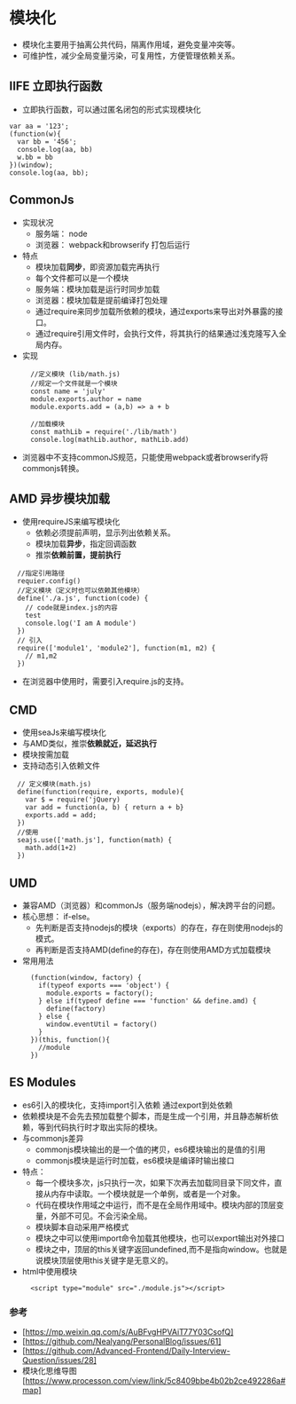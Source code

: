 # 模块化
  - 模块化主要用于抽离公共代码，隔离作用域，避免变量冲突等。
  - 可维护性，减少全局变量污染，可复用性，方便管理依赖关系。

## IIFE 立即执行函数
  - 立即执行函数，可以通过匿名闭包的形式实现模块化
  ```
  var aa = '123';
  (function(w){
    var bb = '456';
    console.log(aa, bb)
    w.bb = bb
  })(window);
  console.log(aa, bb);
  ```

## CommonJs
  - 实现状况
    - 服务端： node
    - 浏览器： webpack和browserify 打包后运行
  - 特点
    - 模块加载**同步**，即资源加载完再执行
    - 每个文件都可以是一个模块
    - 服务端：模块加载是运行时同步加载
    - 浏览器：模块加载是提前编译打包处理
    - 通过require来同步加载所依赖的模块，通过exports来导出对外暴露的接口。
    - 通过require引用文件时，会执行文件，将其执行的结果通过浅克隆写入全局内存。
  - 实现
    ```
      //定义模块 (lib/math.js)
      //规定一个文件就是一个模块
      const name = 'july'
      module.exports.author = name
      module.exports.add = (a,b) => a + b
    ```
    ```
      //加载模块
      const mathLib = require('./lib/math')
      console.log(mathLib.author, mathLib.add)
    ```
  - 浏览器中不支持commonJS规范，只能使用webpack或者browserify将commonjs转换。

## AMD 异步模块加载
  - 使用requireJS来编写模块化
    - 依赖必须提前声明，显示列出依赖关系。
    - 模块加载**异步**，指定回调函数
    - 推崇**依赖前置，提前执行**
  ```
    //指定引用路径
    requier.config() 
    //定义模块（定义时也可以依赖其他模块）
    define('./a.js', function(code) {
      // code就是index.js的内容
      test
      console.log('I am A module')
    })
    // 引入
    require(['module1', 'module2'], function(m1, m2) {
      // m1,m2
    })
  ```
  - 在浏览器中使用时，需要引入require.js的支持。

## CMD
  - 使用seaJs来编写模块化
  - 与AMD类似，推崇**依赖就近，延迟执行**
  - 模块按需加载
  - 支持动态引入依赖文件
  ```
    // 定义模块(math.js)
    define(function(require, exports, module){
      var $ = require('jQuery)
      var add = function(a, b) { return a + b}
      exports.add = add;
    })
    //使用
    seajs.use(['math.js'], function(math) {
      math.add(1+2)
    })
  ```

## UMD
  - 兼容AMD（浏览器）和commonJs（服务端nodejs），解决跨平台的问题。
  - 核心思想： if-else。
    - 先判断是否支持nodejs的模块（exports）的存在，存在则使用nodejs的模式。
    - 再判断是否支持AMD(define的存在)，存在则使用AMD方式加载模块
  - 常用用法
    ```
      (function(window, factory) {
        if(typeof exports === 'object') {
          module.exports = factory();
        } else if(typeof define === 'function' && define.amd) {
          define(factory)
        } else {
          window.eventUtil = factory()
        }
      })(this, function(){
        //module
      })
    ```

## ES Modules
  - es6引入的模块化，支持import引入依赖 通过export到处依赖
  - 依赖模块是不会先去预加载整个脚本，而是生成一个引用，并且静态解析依赖，等到代码执行时才取出实际的模块。
  - 与commonjs差异
    - commonjs模块输出的是一个值的拷贝，es6模块输出的是值的引用
    - commonjs模块是运行时加载，es6模块是编译时输出接口
  - 特点：
    - 每一个模块多次，js只执行一次，如果下次再去加载同目录下同文件，直接从内存中读取。一个模块就是一个单例，或者是一个对象。
    - 代码在模块作用域之中运行，而不是在全局作用域中。模块内部的顶层变量，外部不可见。不会污染全局。
    - 模块脚本自动采用严格模式
    - 模块之中可以使用import命令加载其他模块，也可以export输出对外接口
    - 模块之中，顶层的this关键字返回undefined,而不是指向window。也就是说模块顶层使用this关键字是无意义的。
  - html中使用模块
    ```
      <script type="module" src="./module.js"></script>
    ```

### 参考 
- [https://mp.weixin.qq.com/s/AuBFvgHPVAiT77Y03CsofQ]
- [https://github.com/Nealyang/PersonalBlog/issues/61]
- [https://github.com/Advanced-Frontend/Daily-Interview-Question/issues/28]
- 模块化思维导图[https://www.processon.com/view/link/5c8409bbe4b02b2ce492286a#map]